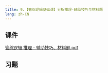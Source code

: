 ```yaml
---
title: 9.【管综逻辑基础课】分析推理-辅助技巧与材料题
lang: zh-CN
---
```


## 课件
[管综逻辑 推理 - 辅助技巧、材料题.pdf](..%2F..%2Fpublic%2Flogic%2F1.%E9%80%BB%E8%BE%91-%E5%9F%BA%E7%A1%80%E7%9F%A5%E8%AF%86%2F9.%E3%80%90%E7%AE%A1%E7%BB%BC%E9%80%BB%E8%BE%91%E5%9F%BA%E7%A1%80%E8%AF%BE%E3%80%91%E5%88%86%E6%9E%90%E6%8E%A8%E7%90%86-%E8%BE%85%E5%8A%A9%E6%8A%80%E5%B7%A7%E4%B8%8E%E6%9D%90%E6%96%99%E9%A2%98%2F%E7%AE%A1%E7%BB%BC%E9%80%BB%E8%BE%91%20%E6%8E%A8%E7%90%86%20-%20%E8%BE%85%E5%8A%A9%E6%8A%80%E5%B7%A7%E3%80%81%E6%9D%90%E6%96%99%E9%A2%98.pdf)




## 习题
```



```






